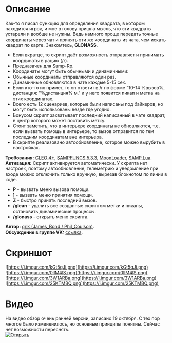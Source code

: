 # Описание 
Как-то я писал функцию для определения квадрата, в котором находится игрок, и мне в голову пришла мысль, что эти квадраты устарели и вообще не нужны. Ведь намного проще передать точные координаты через чат и принять эти же координаты из чата, чем искать квадрат по карте. Знакомтесь, **GLONASS**.  

* Если вкратце, то скрипт даёт возможность отправляет и принимать координаты в рацию (/r).  
* Предназачен для Samp-Rp.
* Координаты могут быть обычными и динамичными:  
* Обычные координаты отправляются один раз.  
* Динамичные обновляются в чате каждые 5-15 сек.  
* Если кто-то их примет, то он ответит в /r по форме "10-14 %вызов%, дистанция: "%дистанция% м." и у него появится пикап и метка на этих координатах.  
* Всего есть 12 сценариев, которые были написаны под байкеров, но могут быть использованы везде где угодно.  
* Бонусом скрипт захватывает последний написанный в чате квадрат, в центр которого может поставить метку.  
* Стоит заметить, что в интерьере координаты не обновляются, т.е. если вызвать помощь в интерьере, то вызов отправится по тем последним координатам вне интерьера.  
* В скрипте реализовано автообновление, которое можно вырубить в настройках.  

**Требования:** [CLEO 4+](http://cleo.li/?lang=ru), [SAMPFUNCS 5.3.3](https://blast.hk/threads/17/), [MoonLoader](https://blast.hk/threads/13305/), [SAMP.Lua](https://blast.hk/threads/14624/).  
**Активация:** Скрипт активируется автоматически. У скрипта нет настроек, поэтому автообновление, телеметрию и уведомление при входе можно отключить только вручную, вырезав блокнотом по линии в коде.

* **P** - вызвать меню вызова помощи.
* **]** - вызвать меню принятия помощи.
* **Z** - быстро принять последний вызов.
* **/glean** - удалить все созданные скриптом метки и пикапы, остановить динамические процессы.
* **/glonass** - открыть меню скрипта.

**Автор:** [qrlk (James_Bond / Phil_Coulson)](http://rubbishman.ru/samp).  
**Обсуждение в группе VK:** [ссылка](https://vk.com/topic-168860334_38597266).

# Скриншот
![https://i.imgur.com/kGt5qJi.png](https://i.imgur.com/kGt5qJi.png)  
![https://i.imgur.com/0lIM4lS.png](https://i.imgur.com/0lIM4lS.png)  
![https://i.imgur.com/3W1ARBa.png](https://i.imgur.com/3W1ARBa.png)  
![https://i.imgur.com/25KTMBQ.png](https://i.imgur.com/25KTMBQ.png)
# Видео
На видео обзор очень ранней версии, записано 19 октября. С тех пор многое было измененилось, но основные принципы понятны. Сейчас нет возможности переснять.  
[![Открыть](https://img.youtube.com/vi/OOPOaqNHHho/0.jpg)](https://www.youtube.com/watch?v=OOPOaqNHHho)
